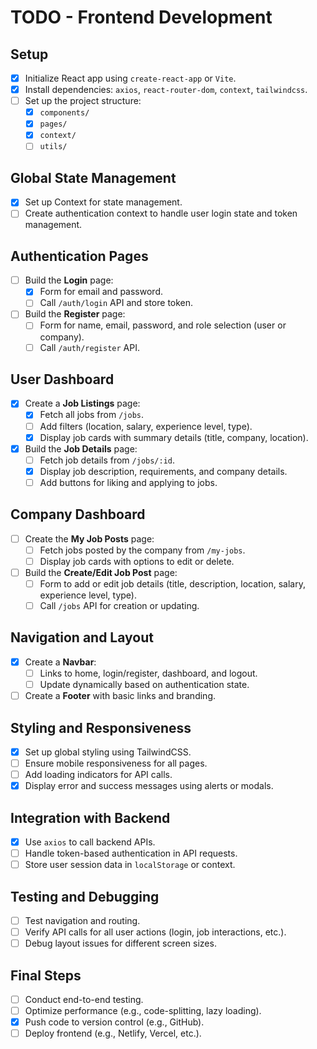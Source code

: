 # TODO - Frontend Development

## **Setup**

- [x] Initialize React app using `create-react-app` or `Vite`.
- [x] Install dependencies: `axios`, `react-router-dom`, `context`, `tailwindcss`.
- [ ] Set up the project structure:
  - [x] `components/`
  - [x] `pages/`
  - [x] `context/`
  - [ ] `utils/`

## **Global State Management**

- [x] Set up Context for state management.
- [ ] Create authentication context to handle user login state and token management.

## **Authentication Pages**

- [ ] Build the **Login** page:
  - [X] Form for email and password.
  - [ ] Call `/auth/login` API and store token.
- [ ] Build the **Register** page:
  - [ ] Form for name, email, password, and role selection (user or company).
  - [ ] Call `/auth/register` API.

## **User Dashboard**

- [x] Create a **Job Listings** page:
  - [x] Fetch all jobs from `/jobs`.
  - [ ] Add filters (location, salary, experience level, type).
  - [x] Display job cards with summary details (title, company, location).
- [x] Build the **Job Details** page:
  - [ ] Fetch job details from `/jobs/:id`.
  - [x] Display job description, requirements, and company details.
  - [ ] Add buttons for liking and applying to jobs.

## **Company Dashboard**

- [ ] Create the **My Job Posts** page:
  - [ ] Fetch jobs posted by the company from `/my-jobs`.
  - [ ] Display job cards with options to edit or delete.
- [ ] Build the **Create/Edit Job Post** page:
  - [ ] Form to add or edit job details (title, description, location, salary, experience level, type).
  - [ ] Call `/jobs` API for creation or updating.

## **Navigation and Layout**

- [x] Create a **Navbar**:
  - [ ] Links to home, login/register, dashboard, and logout.
  - [ ] Update dynamically based on authentication state.
- [ ] Create a **Footer** with basic links and branding.

## **Styling and Responsiveness**

- [x] Set up global styling using TailwindCSS.
- [ ] Ensure mobile responsiveness for all pages.
- [ ] Add loading indicators for API calls.
- [x] Display error and success messages using alerts or modals.

## **Integration with Backend**

- [x] Use `axios` to call backend APIs.
- [ ] Handle token-based authentication in API requests.
- [ ] Store user session data in `localStorage` or context.

## **Testing and Debugging**

- [ ] Test navigation and routing.
- [ ] Verify API calls for all user actions (login, job interactions, etc.).
- [ ] Debug layout issues for different screen sizes.

## **Final Steps**

- [ ] Conduct end-to-end testing.
- [ ] Optimize performance (e.g., code-splitting, lazy loading).
- [x] Push code to version control (e.g., GitHub).
- [ ] Deploy frontend (e.g., Netlify, Vercel, etc.).
